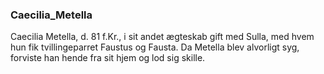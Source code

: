 ### Caecilia_Metella


Caecilia Metella, d. 81 f.Kr., i sit andet ægteskab gift med Sulla, med hvem hun fik tvillingeparret Faustus og Fausta. Da Metella blev alvorligt syg, forviste han hende fra sit hjem og lod sig skille.